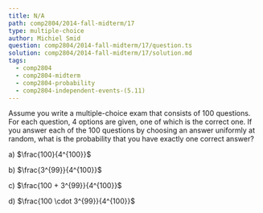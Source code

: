 ```yaml
---
title: N/A
path: comp2804/2014-fall-midterm/17
type: multiple-choice
author: Michiel Smid
question: comp2804/2014-fall-midterm/17/question.ts
solution: comp2804/2014-fall-midterm/17/solution.md
tags:
  - comp2804
  - comp2804-midterm
  - comp2804-probability
  - comp2804-independent-events-(5.11)
---
```


Assume you write a multiple-choice exam that consists of 100 questions. For each question, 4 options are given, one of which is the correct one. If you answer each of the 100 questions by choosing an answer uniformly at random, what is the probability that you have exactly one correct answer?

a) $\frac{100}{4^{100}}$

b) $\frac{3^{99}}{4^{100}}$

c) $\frac{100 + 3^{99}}{4^{100}}$

d) $\frac{100 \cdot 3^{99}}{4^{100}}$
